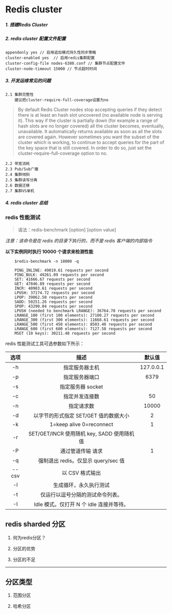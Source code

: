 # Redis cluster

##### 1. 搭建Redis Cluster


##### 2. redis cluster 配置文件配置
```
appendonly yes // 启用追加模式持久性同步策略  
cluster-enabled yes  // 启用redis集群配置  
cluster-config-file nodes-6380.conf // 集群节点配置文件  
cluster-node-timeout 15000 // 节点超时时间  
``` 

##### 3. 开发运维常见的问题
    2.1 集群完整性
        建议把cluster-require-full-coverage设置为no
   >By default Redis Cluster nodes stop accepting queries if they detect there
    is at least an hash slot uncovered (no available node is serving it).
    This way if the cluster is partially down (for example a range of hash slots
    are no longer covered) all the cluster becomes, eventually, unavailable.
    It automatically returns available as soon as all the slots are covered again. 
    However sometimes you want the subset of the cluster which is working,
    to continue to accept queries for the part of the key space that is still
    covered. In order to do so, just set the cluster-require-full-coverage
    option to no.
    
    2.2 带宽消耗
    2.3 Pub/Sub广播
    2.4 集群倾斜
    2.5 集群读写分离
    2.6 数据迁移
    2.7 集群VS单机


##### 4. redis cluster 总结


### redis 性能测试
> 语法：redis-benchmark [option] [option value]

*注意：该命令是在 redis 的目录下执行的，而不是 redis 客户端的内部指令*

**以下实例同时执行 10000 个请求来检测性能**
```
    $redis-benchmark -n 10000 -q
    
    PING_INLINE: 49019.61 requests per second
    PING_BULK: 49261.09 requests per second
    SET: 41666.67 requests per second
    GET: 47846.89 requests per second
    INCR: 40983.61 requests per second
    LPUSH: 37174.72 requests per second
    LPOP: 39062.50 requests per second
    SADD: 50251.26 requests per second
    SPOP: 43290.04 requests per second
    LPUSH (needed to benchmark LRANGE): 36764.70 requests per second
    LRANGE_100 (first 100 elements): 27100.27 requests per second
    LRANGE_300 (first 300 elements): 11668.61 requests per second
    LRANGE_500 (first 450 elements): 8503.40 requests per second
    LRANGE_600 (first 600 elements): 7127.58 requests per second
    MSET (10 keys): 30211.48 requests per second
```
redis 性能测试工具可选参数如下所示：  

| 选项 | 描述 | 默认值 |  
| :----:|:-----:|:----:|
| -h | 指定服务器主机 | 127.0.0.1 |
| -p | 指定服务器端口 | 6379 |
| -s | 指定服务器 socket | |
| -c | 指定并发连接数	 |50|
| -n | 指定请求数 | 10000 |
| -d | 以字节的形式指定 SET/GET 值的数据大小 |2 |
| -k | 1=keep alive 0=reconnect | 1 |
| -r | SET/GET/INCR 使用随机 key, SADD 使用随机值 | |
| -P | 通过管道传输 <numreq> 请求	 |1|
| -q |强制退出 redis。仅显示 query/sec 值 |  |
| --csv | 以 CSV 格式输出 | |
| -l | 生成循环，永久执行测试||
| -t | 仅运行以逗号分隔的测试命令列表。||
| -I | Idle 模式。仅打开 N 个 idle 连接并等待。||

## redis sharded 分区
1. 何为redis分区？

2. 分区的优势

3. 分区的不足

***
## 分区类型
1. 范围分区

2. 哈希分区
